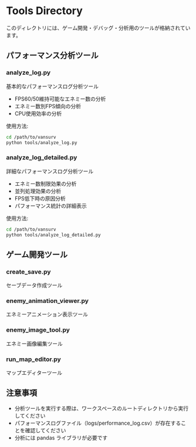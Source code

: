 # Tools Directory

このディレクトリには、ゲーム開発・デバッグ・分析用のツールが格納されています。

## パフォーマンス分析ツール

### analyze_log.py
基本的なパフォーマンスログ分析ツール
- FPS60/50維持可能なエネミー数の分析
- エネミー数別FPS傾向の分析
- CPU使用効率の分析

使用方法:
```bash
cd /path/to/vansurv
python tools/analyze_log.py
```

### analyze_log_detailed.py
詳細なパフォーマンスログ分析ツール
- エネミー数制限効果の分析
- 並列処理効果の分析
- FPS低下時の原因分析
- パフォーマンス統計の詳細表示

使用方法:
```bash
cd /path/to/vansurv
python tools/analyze_log_detailed.py
```

## ゲーム開発ツール

### create_save.py
セーブデータ作成ツール

### enemy_animation_viewer.py
エネミーアニメーション表示ツール

### enemy_image_tool.py
エネミー画像編集ツール

### run_map_editor.py
マップエディターツール

## 注意事項

- 分析ツールを実行する際は、ワークスペースのルートディレクトリから実行してください
- パフォーマンスログファイル（logs/performance_log.csv）が存在することを確認してください
- 分析には pandas ライブラリが必要です